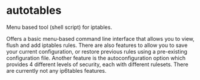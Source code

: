 autotables
==========

Menu based tool (shell script) for iptables.

Offers a basic menu-based command line interface that allows you to view, flush and add iptables rules. There are also features to allow you to save your current configuration, or restore previous rules using a pre-existing configuration file. Another feature is the autoconfiguration option which provides 4 different levels of security, each with different rulesets. There are currently not any ip6tables features.

